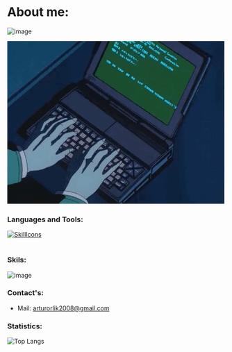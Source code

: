 # About me:
![image](https://img.shields.io/github/followers/Jupiter404E?style=social)

![image](https://raw.githubusercontent.com/lucaszcai/lucaszcai/master/programminggif1.gif)

### Languages and Tools:

<a href="#">![SkillIcons](https://skillicons.dev/icons?i=py,js,html,css,java,mongodb,vscode,discord,stackoverflow,heroku)</a><br/>
<br />
### Skils:

![image](https://www.codewars.com/users/Artur929488/badges/large) 

### Contact's:

+ Mail: arturorlik2008@gmail.com

### Statistics:

![Top Langs](https://github-readme-stats.vercel.app/api/top-langs/?username=Jupiter404E&layout=compact&theme=radical)


<!---
| язык | % | изучен |
|-------|:-------:|--------:|
|python|36%|изучен|
|HTML|67%|изучен|
|CSS|32%|изучен|
--->

<!---
Artur929488/Artur929488 is a ✨ special ✨ repository because its `README.md` (this file) appears on your GitHub profile.
You can click the Preview link to take a look at your changes.
--->
